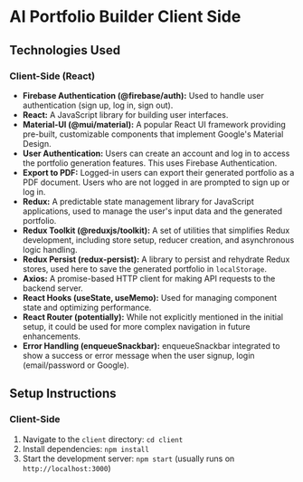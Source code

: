 # AI Portfolio Builder Client Side

## Technologies Used

### Client-Side (React)

* **Firebase Authentication (@firebase/auth):** Used to handle user authentication (sign up, log in, sign out).
* **React:** A JavaScript library for building user interfaces.
* **Material-UI (@mui/material):** A popular React UI framework providing pre-built, customizable components that implement Google's Material Design.
* **User Authentication:** Users can create an account and log in to access the portfolio generation features.  This uses Firebase Authentication.
* **Export to PDF:** Logged-in users can export their generated portfolio as a PDF document.  Users who are not logged in are prompted to sign up or log in.
* **Redux:** A predictable state management library for JavaScript applications, used to manage the user's input data and the generated portfolio.
* **Redux Toolkit (@reduxjs/toolkit):** A set of utilities that simplifies Redux development, including store setup, reducer creation, and asynchronous logic handling.
* **Redux Persist (redux-persist):** A library to persist and rehydrate Redux stores, used here to save the generated portfolio in `localStorage`.
* **Axios:** A promise-based HTTP client for making API requests to the backend server.
* **React Hooks (useState, useMemo):** Used for managing component state and optimizing performance.
* **React Router (potentially):** While not explicitly mentioned in the initial setup, it could be used for more complex navigation in future enhancements.
* **Error Handling (enqueueSnackbar):** enqueueSnackbar integrated to show a success or error message when the user signup, login (email/password or Google).

## Setup Instructions

### Client-Side

1.  Navigate to the `client` directory: `cd client`
2.  Install dependencies: `npm install`
3.  Start the development server: `npm start` (usually runs on `http://localhost:3000`)
